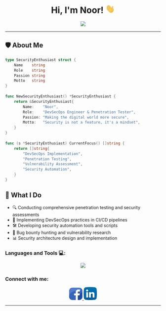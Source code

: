 <h1 align="center">Hi, I'm Noor! <img src="https://github.com/ABSphreak/ABSphreak/blob/master/gifs/Hi.gif" width="30px"></h1>
<!--<
<p align="center">
  <strong>Student at the Faculty of Artificial Intelligence</strong>  
  <br>
  <em>"Nothing is unhackable. Hacking is the solution. 🐦‍🔥"</em>
</p>
-->

<p align="center">
  <img src="https://readme-typing-svg.herokuapp.com?font=Fira+Code&duration=4000&center=true&pause=500&color=00FF00&width=435&lines=Nothing+is+unhackable;Hacking+is+the+solution+%F0%9F%90%A6%E2%80%8D%F0%9F%94%A5">
</p>

---

## 🛡️ About Me

```go
type SecurityEnthusiast struct {
    Name    string
    Role    string
    Passion string
    Motto   string
}

func NewSecurityEnthusiast() *SecurityEnthusiast {
    return &SecurityEnthusiast{
        Name:    "Noor",
        Role:    "DevSecOps Engineer & Penetration Tester",
        Passion: "Making the digital world more secure",
        Motto:   "Security is not a feature, it's a mindset",
    }
}

func (s *SecurityEnthusiast) CurrentFocus() []string {
    return []string{
        "DevSecOps Implementation",
        "Penetration Testing",
        "Vulnerability Assessment",
        "Security Automation",
    }
}
```

## 🎯 What I Do

- 🔍 Conducting comprehensive penetration testing and security assessments
- 🔐 Implementing DevSecOps practices in CI/CD pipelines
- 🛠️ Developing security automation tools and scripts
- 🐞 Bug bounty hunting and vulnerability research
- 📊 Security architecture design and implementation


###  Languages and Tools 💻:

<div style="text-align: center;">
  <img src="https://skillicons.dev/icons?i=html,css,md,arduino,python,go,bash,linux,git,github,vscode,postman,mysql,cs,docker,kubernetes,ansible,terraform,jenkins,aws" />
</div>


###  Connect with me:
<p align="center">
  <a href="https://www.facebook.com/profile.php?id=100006320867461">
    <img src="https://raw.githubusercontent.com/noorbnhossam/noorbnhossam/main/icons/facebook.png" alt="Facebook" height="40" width="43" />
  </a>
  <a href="https://www.linkedin.com/in/noorbnhossam/">
    <img src="https://raw.githubusercontent.com/noorbnhossam/noorbnhossam/main/icons/linkedin.png" alt="LinkedIn" height="42" width="43" />
  </a>
</p>

---
